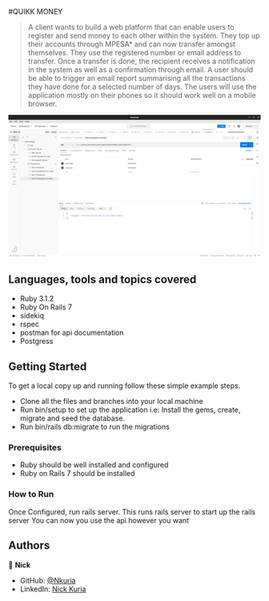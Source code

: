 #QUIKK MONEY
> A client wants to build a web platform that can enable users to register and send money to each other within the system. They top up their accounts through MPESA* and can now transfer amongst themselves. They use the registered number or email address to transfer.  Once a transfer is done, the recipient receives a notification in the system as well as a confirmation through email. A user should be able to trigger an email report summarising all the transactions they have done for a selected number of days. The users will use the application mostly on their phones so it should work well on a mobile browser.

![screenshot](./app/assets/images/ss1.png)

## Languages, tools and topics covered
 - Ruby 3.1.2
 - Ruby On Rails 7
 - sidekiq
 - rspec
 - postman for api documentation
 - Postgress
## Getting Started
To get a local copy up and running follow these simple example steps.
- Clone all the files and branches into your local machine
- Run bin/setup to set up the application i.e: Install the gems, create, migrate and seed the database.
- Run bin/rails db:migrate to run the migrations

### Prerequisites

- Ruby should be well installed and configured
- Ruby on Rails 7 should be installed

### How to Run

Once Configured, run rails server. This runs rails server to start up the rails server
You can now you use the api however you want

## Authors

👤 **Nick**

- GitHub: [@Nkuria](https://github.com/Nkuria)
- LinkedIn: [Nick Kuria](https://www.linkedin.com/in/nkuria/)
